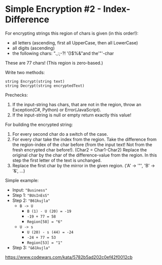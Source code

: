 Simple Encryption #2 - Index-Difference
===============

For encrypting strings this region of chars is given (in this order!):

- all letters (ascending, first all UpperCase, then all LowerCase)
- all digits (ascending)
- the following chars: ".,:;-?! '()$%&"and the'"'-char

These are 77 chars! (This region is zero-based.)

Write two methods: 

```
string Encrypt(string text)
string Decrypt(string encryptedText)
```

Prechecks:

1. If the input-string has chars, that are not in the region, throw an Exception(C#, Python) or Error(JavaScript).
2. If the input-string is null or empty return exactly this value!

For building the encrypted string:

1. For every second char do a switch of the case.
2. For every char take the index from the region. Take the difference from the region-index of the char before (from the input text! Not from the fresh encrypted char before!). (Char2 = Char1-Char2)
Replace the original char by the char of the difference-value from the region. In this step the first letter of the text is unchanged.
3. Replace the first char by the mirror in the given region. ('A' -> '"', 'B' -> '&', ...)

Simple example:

- Input: ``` "Business" ```
- Step 1: ``` "BUsInEsS" ```
- Step 2: ``` "B61kujla" ```
    - ``` B -> U ```
        - ``` B (1) - U (20) = -19 ```
        - ``` -19 + 77 = 58 ```
        - ``` Region[58] = "6" ```
    - ``` U -> s ```
        - ``` U (20) - s (44) = -24 ```
        - ``` -24 + 77 = 53 ```
        - ``` Region[53] = "1" ```
- Step 3: ``` "&61kujla" ```

https://www.codewars.com/kata/5782b5ad202c0ef42f0012cb
